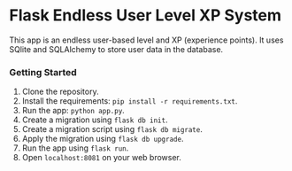 # Flask Endless User Level XP System

This app is an endless user-based level and XP (experience points). It uses SQlite and SQLAlchemy to store user data in the database.

### Getting Started

1. Clone the repository.
2. Install the requirements: `pip install -r requirements.txt`.
3. Run the app: `python app.py`.
4. Create a migration using `flask db init`.
5. Create a migration script using `flask db migrate`.
6. Apply the migration using `flask db upgrade`.
7. Run the app using `flask run`.
8. Open `localhost:8081` on your web browser.